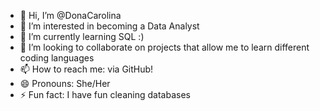 - 👋 Hi, I’m @DonaCarolina
- 👀 I’m interested in becoming a Data Analyst 
- 🌱 I’m currently learning SQL :)
- 💞️ I’m looking to collaborate on projects that allow me to learn different coding languages
- 📫 How to reach me: via GitHub!
- 😄 Pronouns: She/Her
- ⚡ Fun fact: I have fun cleaning databases 

<!---
DonaCarolina/DonaCarolina is a ✨ special ✨ repository because its `README.md` (this file) appears on your GitHub profile.
You can click the Preview link to take a look at your changes.
--->
